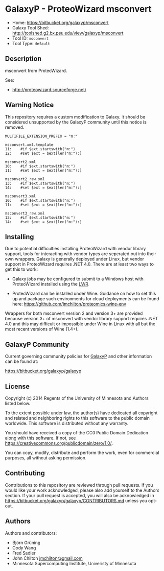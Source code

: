 GalaxyP - ProteoWizard msconvert
================================

* Home: <https://bitbucket.org/galaxyp/msconvert>
* Galaxy Tool Shed: <http://toolshed.g2.bx.psu.edu/view/galaxyp/msconvert>
* Tool ID: `msconvert`
* Tool Type: `default`


Description
-----------

msconvert from ProteoWizard.

See:

* <http://proteowizard.sourceforge.net/>


Warning Notice
--------------

This repository requires a custom modification to Galaxy. It should be considered unsupported by the GalaxyP community until this notice is removed.

```
MULTIFILE_EXTENSION_PREFIX = "m:"

msconvert.xml.template
11:    #if $ext.startswith("m:")
12:    #set $ext = $ext[len("m:"):]

msconvert2.xml
10:    #if $ext.startswith("m:")
11:    #set $ext = $ext[len("m:"):]

msconvert2_raw.xml
13:    #if $ext.startswith("m:")
14:    #set $ext = $ext[len("m:"):]

msconvert3.xml
10:    #if $ext.startswith("m:")
11:    #set $ext = $ext[len("m:"):]

msconvert3_raw.xml
13:    #if $ext.startswith("m:")
14:    #set $ext = $ext[len("m:"):]
```


Installing
----------

Due to potential difficulties installing ProteoWizard with vendor library support, tools for interacting with vendor types are seperated out into their own wrappers. Galaxy is generally deployed under Linux, but vendor support in ProteoWizard requires .NET 4.0. There are at least two ways to get this to work:

* Galaxy jobs may be configured to submit to a Windows host with ProteoWizard installed using the [LWR](https://wiki.g2.bx.psu.edu/Admin/Config/LWR).

* ProteoWizard can be installed under Wine. Guidance on how to set this up and package such environments for cloud deployments can be found here: <https://github.com/jmchilton/proteomics-wine-env>

Wrappers for both msconvert version 2 and version 3+ are provided because version 3+ of msconvert with vendor library support requires .NET 4.0 and this may difficult or impossible under Wine in Linux with all but the most recent versions of Wine (1.4+).


GalaxyP Community
-----------------

Current governing community policies for [GalaxyP](https://bitbucket.org/galaxyp/) and other information can be found at:

<https://bitbucket.org/galaxyp/galaxyp>


License
-------

Copyright (c) 2014 Regents of the University of Minnesota and Authors listed below.

To the extent possible under law, the author(s) have dedicated all copyright and related and neighboring rights to this software to the public domain worldwide. This software is distributed without any warranty.

You should have received a copy of the CC0 Public Domain Dedication along with this software. If not, see <https://creativecommons.org/publicdomain/zero/1.0/>.

You can copy, modify, distribute and perform the work, even for commercial purposes, all without asking permission.


Contributing
------------

Contributions to this repository are reviewed through pull requests. If you would like your work acknowledged, please also add yourself to the Authors section. If your pull request is accepted, you will also be acknowledged in <https://bitbucket.org/galaxyp/galaxyp/CONTRIBUTORS.md> unless you opt-out.


Authors
-------

Authors and contributors:

* Björn Grüning
* Cody Wang
* Fred Sadler
* John Chilton <jmchilton@gmail.com>
* Minnesota Supercomputing Institute, Univeristy of Minnesota
